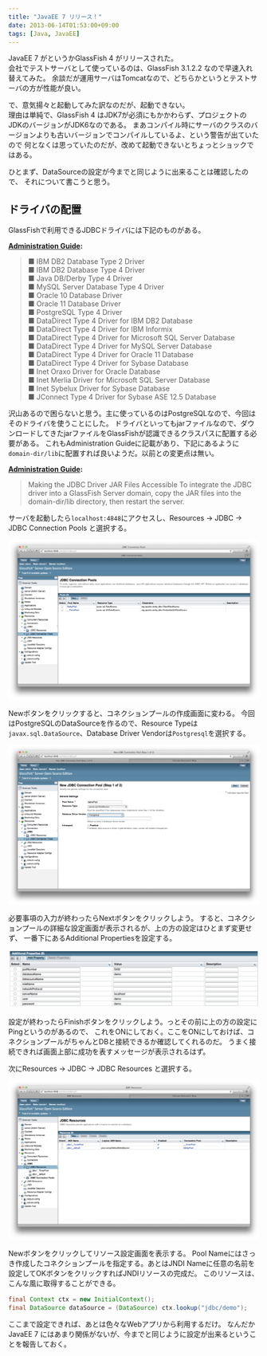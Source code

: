 ```yaml
---
title: "JavaEE 7 リリース！"
date: 2013-06-14T01:53:00+09:00
tags: [Java, JavaEE] 
---
```

JavaEE 7 がというかGlassFish 4 がリリースされた。  
会社でテストサーバとして使っているのは、GlassFish 3.1.2.2 なので早速入れ替えてみた。
余談だが運用サーバはTomcatなので、どちらかというとテストサーバの方が性能が良い。

で、意気揚々と起動してみた訳なのだが、起動できない。  
理由は単純で、GlassFish 4 はJDK7が必須にもかかわらず、プロジェクトのJDKのバージョンがJDK6なのである。
まあコンパイル時にサーバのクラスのバージョンよりも古いバージョンでコンパイルしているよ、という警告が出ていたので
何となくは思っていたのだが、改めて起動できないとちょっとショックではある。

ひとまず、DataSourceの設定が今までと同じように出来ることは確認したので、
それについて書こうと思う。

<!-- MORE -->

## ドライバの配置
GlassFishで利用できるJDBCドライバには下記のものがある。

**[Administration Guide](https://glassfish.java.net/docs/4.0/administration-guide.pdf):**

> ■ IBM DB2 Database Type 2 Driver  
> ■ IBM DB2 Database Type 4 Driver  
> ■ Java DB/Derby Type 4 Driver  
> ■ MySQL Server Database Type 4 Driver  
> ■ Oracle 10 Database Driver  
> ■ Oracle 11 Database Driver  
> ■ PostgreSQL Type 4 Driver  
> ■ DataDirect Type 4 Driver for IBM DB2 Database  
> ■ DataDirect Type 4 Driver for IBM Informix  
> ■ DataDirect Type 4 Driver for Microsoft SQL Server Database  
> ■ DataDirect Type 4 Driver for MySQL Server Database  
> ■ DataDirect Type 4 Driver for Oracle 11 Database  
> ■ DataDirect Type 4 Driver for Sybase Database  
> ■ Inet Oraxo Driver for Oracle Database  
> ■ Inet Merlia Driver for Microsoft SQL Server Database  
> ■ Inet Sybelux Driver for Sybase Database  
> ■ JConnect Type 4 Driver for Sybase ASE 12.5 Database

沢山あるので困らないと思う。主に使っているのはPostgreSQLなので、今回はそのドライバを使うことにした。
ドライバといってもjarファイルなので、ダウンロードしてきたjarファイルをGlassFishが認識できるクラスパスに配置する必要がある。
これもAdministration Guideに記載があり、下記にあるように`domain-dir/lib`に配置すれば良いようだ。以前との変更点は無い。

**[Administration Guide](https://glassfish.java.net/docs/4.0/administration-guide.pdf):**

> Making the JDBC Driver JAR Files Accessible
> To integrate the JDBC driver into a GlassFish Server domain, copy the JAR files into the domain-dir/lib directory, then restart the server.

サーバを起動したら`localhost:4848`にアクセスし、Resources -> JDBC -> JDBC Connection Pools と選択する。

![](/images/post_image_11.png)

Newボタンをクリックすると、コネクションプールの作成画面に変わる。
今回はPostgreSQLのDataSourceを作るので、Resource Typeは`javax.sql.DataSource`、Database Driver Vendorは`Postgresql`を選択する。

![](/images/post_image_12.png)

必要事項の入力が終わったらNextボタンをクリックしよう。
すると、コネクションプールの詳細な設定画面が表示されるが、上の方の設定はひとまず変更せず、
一番下にあるAdditional Propertiesを設定する。

![](/images/post_image_13.png)

設定が終わったらFinishボタンをクリックしよう。っとその前に上の方の設定にPingというのがあるので、
これをONにしておく。ここをONにしておけば、コネクションプールがちゃんとDBと接続できるか確認してくれるのだ。
うまく接続できれば画面上部に成功を表すメッセージが表示されるはず。

次にResources -> JDBC -> JDBC Resources と選択する。

![](/images/post_image_14.png)

Newボタンをクリックしてリソース設定画面を表示する。
Pool Nameにはさっき作成したコネクションプールを指定する。あとはJNDI Nameに任意の名前を設定してOKボタンをクリックすればJNDIリソースの完成だ。
このリソースは、こんな風に取得することができる。

``` java
final Context ctx = new InitialContext();
final DataSource dataSource = (DataSource) ctx.lookup("jdbc/demo");
```

ここまで設定できれば、あとは色々なWebアプリから利用するだけ。
なんだかJavaEE 7 にはあまり関係がないが、今までと同じように設定が出来るということを報告しておく。
 

